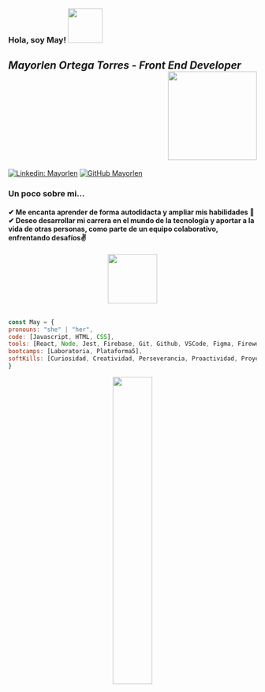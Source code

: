 <h3> Hola, soy May! <img src="https://media0.giphy.com/media/lTS1DjozKdTKhpH6lv/giphy.gif" width="70"><h3>
<h2><em>Mayorlen Ortega Torres - Front End Developer </em> <div align="right"><img src="https://media3.giphy.com/media/ZDTbix65Me1YDNLDF3/giphy.gif" width="180"></h2>
 
  [![Linkedin: Mayorlen](https://img.shields.io/badge/-Mayorlen-blue?style=flat-square&logo=Linkedin&logoColor=white&link=linkedin.com/in/mayorlen)](http://www.linkedin.com/in/mayorlen)
[![GitHub Mayorlen](https://img.shields.io/github/followers/mayorlenO?label=follow&style=social)](https://github.com/MayorlenO)
  
  
  <h3> Un poco sobre mi...</h3>
  <h4> ✔ Me encanta aprender de forma autodidacta y ampliar mis habilidades 💪 <br>
✔ Deseo  desarrollar mi carrera en el mundo de la tecnología y aportar a la vida de otras personas, como parte de un equipo colaborativo, enfrentando desafíos✌ <br>
  </h4>
 <div align="center"><img src="https://avatars.githubusercontent.com/u/91227867" width="100"></div>
                                                             

 <br>
  
  
  ```javascript
const May = {
  pronouns: "she" | "her",
  code: [Javascript, HTML, CSS],
  tools: [React, Node, Jest, Firebase, Git, Github, VSCode, Figma, Fireworks, Adobe Premiere],
  bootcamps: [Laboratoria, Plataforma5],
  softKills: [Curiosidad, Creatividad, Perseverancia, Proactividad, Proyectos]
}
```
  <div align="center"><img src="https://media1.giphy.com/media/eFa9FOD2roNEGFcSc5/giphy.gif" width="40%"></div>


